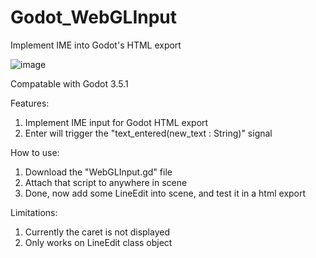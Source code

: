 # Godot_WebGLInput
Implement IME into Godot's HTML export

![image](https://user-images.githubusercontent.com/26960237/210824397-3cd5ee41-8849-4747-ba3d-865ae1f3ab8c.png)

Compatable with Godot 3.5.1

Features:
1. Implement IME input for Godot HTML export
2. Enter will trigger the "text_entered(new_text : String)" signal


How to use:
1. Download the "WebGLInput.gd" file
2. Attach that script to anywhere in scene
3. Done, now add some LineEdit into scene, and test it in a html export


Limitations:
1. Currently the caret is not displayed
2. Only works on LineEdit class object
